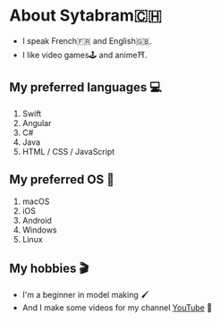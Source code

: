 # About Sytabram🇨🇭
- I speak French🇫🇷 and English🇬🇧.
- I like video games🕹 and anime⛩.

## My preferred languages 💻
1. Swift
2. Angular
3. C#
4. Java
5. HTML / CSS / JavaScript

## My preferred OS 📱
1. macOS
2. iOS
3. Android
4. Windows
5. Linux

## My hobbies 🎬
- I'm a beginner in model making 🖌
- And I make some videos for my channel [YouTube](https://www.youtube.com/channel/UCALTyFKARngsZr2NSukdo5A) 🎥
